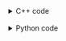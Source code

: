 <details><summary>C++ code</summary>

![](https://github.com/archishmanghos/code-images/blob/master/GFG/Sequence-Fun.png)

</details>

<br>

<details><summary>Python code</summary>

![](https://github.com/archishmanghos/code-images/blob/master/GFG/Sequence-Fun-py.png)

</details>